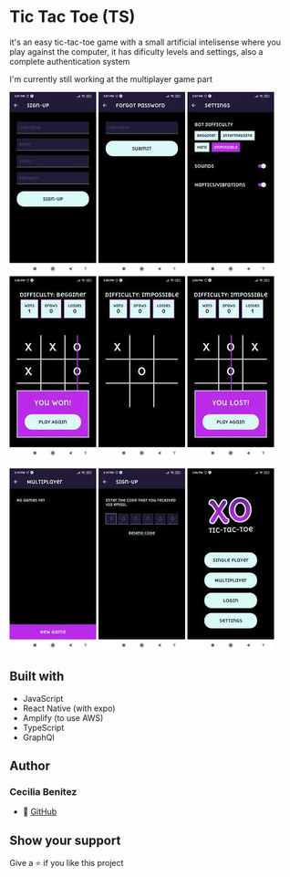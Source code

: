 # Tic Tac Toe (TS)
it's an easy tic-tac-toe game with a small artificial intelisense where you play
against the computer, it has dificulty levels and settings, also a complete authentication system

I'm currently still working at the multiplayer game part


![screen 1](./app-screenshots/screen-1.jpeg)  ![screen 2](./app-screenshots/screen-2.jpeg)  ![screen 3](./app-screenshots/screen-3.jpeg)  ![screen 4](./app-screenshots/screen-4.jpeg)  ![screen 5](./app-screenshots/screen-5.jpeg) ![screen 6](./app-screenshots/screen-6.jpeg)  

![screen 7](./app-screenshots/screen-7.jpeg)  ![screen 8](./app-screenshots/screen-8.jpeg)  ![screen 9](./app-screenshots/screen-9.jpeg)

## Built with
- JavaScript
- React Native (with expo)
- Amplify (to use AWS)
- TypeScript
- GraphQl

## Author
### Cecilia Benitez
- 👤 [GitHub](https://github.com/Ceci007)

## Show your support
Give a ⭐️ if you like this project

